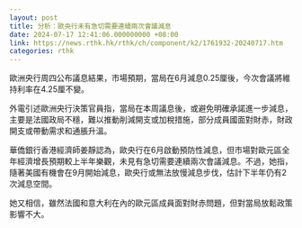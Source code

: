 ```yaml
---
layout: post
title: 分析：歐央行未有急切需要連續兩次會議減息
date: 2024-07-17 12:41:06.000000000 +08:00
link: https://news.rthk.hk/rthk/ch/component/k2/1761932-20240717.htm
categories: rthk
---
```


歐洲央行周四公布議息結果，市場預期，當局在6月減息0.25厘後，今次會議將維持利率在4.25厘不變。

外電引述歐洲央行決策官員指，當局在本周議息後，或避免明確承諾進一步減息，主要是法國政局不穩，難以推動削減開支或加稅措施，部分成員國面對財赤，財政開支或帶動需求和通脹升溫。

華僑銀行香港經濟師姜靜認為，歐央行在6月啟動預防性減息，但市場對歐元區全年經濟增長預期較上半年樂觀，未見有急切需要連續兩次會議減息。不過，她指，隨著美國有機會在9月開始減息，歐央行或無法放慢減息步伐，估計下半年仍有2次減息空間。

她又相信，雖然法國和意大利在內的歐元區成員面對財赤問題，但對當局放鬆政策影響不大。
